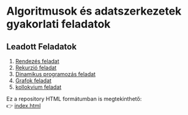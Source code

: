 # Algoritmusok és adatszerkezetek gyakorlati feladatok

## Leadott Feladatok
1. [Rendezés feladat](https://github.com/Infinity42o/L-Algoritmusok-s-adatszerkezetek/tree/main/Keres%C3%A9s%2C%20rendez%C3%A9s%2C%20moh%C3%B3%20strat%C3%A9gia)
2. [Rekurzió feladat](https://github.com/Infinity42o/L-Algoritmusok-s-adatszerkezetek/tree/main/Rekurzi%C3%B3val%20megoldhat%C3%B3%20feladatok)
3. [Dinamikus programozás feladat](https://github.com/Infinity42o/L-Algoritmusok-s-adatszerkezetek/tree/main/Dinamikus%20programoz%C3%A1si%20feladat)
4. [Grafok feladat](https://github.com/Infinity42o/L-Algoritmusok-s-adatszerkezetek/tree/main/F%C3%A1k%2C%20Gr%C3%A1fok)
5. [kollokvium feladat](https://github.com/Infinity42o/L-Algoritmusok-s-adatszerkezetek/tree/main/kollokvium)

Ez a repository HTML formátumban is megtekinthető:  
👉 [index.html](index.html)
